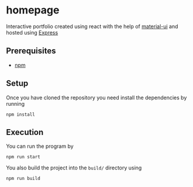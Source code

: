 # homepage

Interactive portfolio created using react with the help of [material-ui](https://material-ui.com/) and hosted using [Express](https://expressjs.com/)

## Prerequisites

- [npm](https://github.com/npm/cli)

## Setup

Once you have cloned the repository you need install the dependencies by running

```
npm install
```

## Execution

You can run the program by

```
npm run start
```

You also build the project into the `build/` directory using

```
npm run build
```
